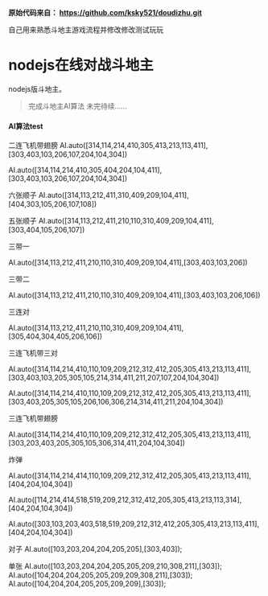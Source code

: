 
******原始代码来自： https://github.com/ksky521/doudizhu.git******  

自己用来熟悉斗地主游戏流程并修改修改测试玩玩

  




nodejs在线对战斗地主
========

nodejs版斗地主。

> 完成斗地主AI算法
> 未完待续……



#### AI算法test

二连飞机带翅膀
AI.auto([314,114,214,410,305,413,213,113,411],[303,403,103,206,107,204,104,304])

AI.auto([314,114,214,410,305,404,204,104,411],[303,403,103,206,107,204,104,304])

六张顺子
AI.auto([314,113,212,411,310,409,209,104,411],[404,303,105,206,107,108])

五张顺子
AI.auto([314,113,212,411,210,110,310,409,209,104,411],[303,404,105,206,107])

三带一

AI.auto([314,113,212,411,210,110,310,409,209,104,411],[303,403,103,206])

三带二

AI.auto([314,113,212,411,210,110,310,409,209,104,411],[303,403,103,206,106])

三连对

AI.auto([314,113,212,411,210,110,310,409,209,104,411],[305,404,304,405,206,106])

三连飞机带三对

AI.auto([314,114,214,410,110,109,209,212,312,412,205,305,413,213,113,411],[303,403,103,205,305,105,214,314,411,211,207,107,204,104,304])

AI.auto([314,114,214,410,110,109,209,212,312,412,205,305,413,213,113,411],[303,403,205,305,105,206,106,306,214,314,411,211,204,104,304])

三连飞机带翅膀

AI.auto([314,114,214,410,110,109,209,212,312,412,205,305,413,213,113,411],[303,203,403,205,305,105,306,314,411,204,104,304])

炸弹

AI.auto([314,114,214,414,110,109,209,212,312,412,205,305,413,213,113,411],[404,204,104,304])

AI.auto([114,214,414,518,519,209,212,312,412,205,305,413,213,113,314],[404,204,104,304])

AI.auto([303,103,203,403,518,519,209,212,312,412,205,305,413,213,113,411],[404,204,104,304])


对子
AI.auto([103,203,204,204,205,205],[303,403]);

单张
AI.auto([103,203,204,204,205,205,209,210,308,211],[303]);
AI.auto([104,204,204,205,205,209,209,308,211],[303]);
AI.auto([104,204,204,205,205,209,209],[303]);
